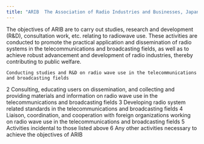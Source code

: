 ```yaml
---
title: "ARIB  The Association of Radio Industries and Businesses, Japan"
---
```


The objectives of ARIB are to carry out studies, research and development (R&D), consultation work, etc. relating to radiowave use. These activities are conducted to promote the practical application and dissemination of radio systems in the telecommunications and broadcasting fields, as well as to achieve robust advancement and development of radio industries, thereby contributing to public welfare.

	Conducting studies and R&D on radio wave use in the telecommunications and broadcasting fields
2	Consulting, educating users on dissemination, and collecting and providing materials and information on radio wave use in the telecommunications and
broadcasting fields
3	Developing radio system related standards in the telecommunications and broadcasting fields
4	Liaison, coordination, and cooperation with foreign organizations working on radio wave use in the telecommunications and broadcasting fields
5	Activities incidental to those listed above
6	Any other activities necessary to achieve the objectives of ARIB

